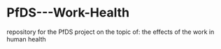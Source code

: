 # PfDS---Work-Health
repository for the PfDS project on the topic of: the effects of the work in human health
